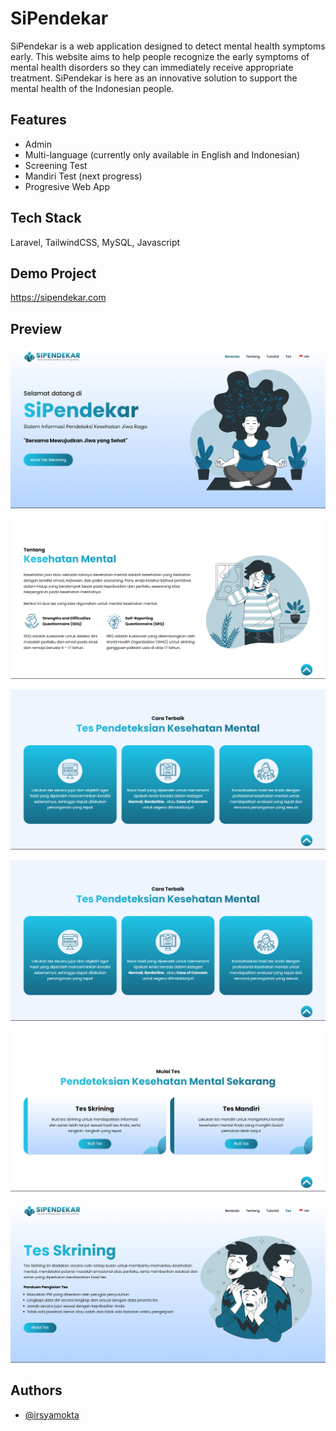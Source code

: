 
# SiPendekar

SiPendekar is a web application designed to detect mental health symptoms early. This website aims to help people recognize the early symptoms of mental health disorders so they can immediately receive appropriate treatment. SiPendekar is here as an innovative solution to support the mental health of the Indonesian people.

## Features

- Admin
- Multi-language (currently only available in English and Indonesian)
- Screening Test
- Mandiri Test (next progress)
- Progresive Web App


## Tech Stack

Laravel, TailwindCSS, MySQL, Javascript



## Demo Project

https://sipendekar.com


## Preview

![App Screenshot](https://github.com/irsyamokta/assets/blob/0372f64254c2f26f0881020069b57a71c72585d4/sipendekar/Cuplikan%20layar%202024-11-15%20221314.png)

![App Screenshot](https://github.com/irsyamokta/assets/blob/0372f64254c2f26f0881020069b57a71c72585d4/sipendekar/Cuplikan%20layar%202024-11-15%20221343.png)

![App Screenshot](https://github.com/irsyamokta/assets/blob/0372f64254c2f26f0881020069b57a71c72585d4/sipendekar/Cuplikan%20layar%202024-11-15%20221406.png)

![App Screenshot](https://github.com/irsyamokta/assets/blob/0372f64254c2f26f0881020069b57a71c72585d4/sipendekar/Cuplikan%20layar%202024-11-15%20221421.png)

![App Screenshot](https://github.com/irsyamokta/assets/blob/0372f64254c2f26f0881020069b57a71c72585d4/sipendekar/Cuplikan%20layar%202024-11-15%20221438.png)

![App Screenshot](https://github.com/irsyamokta/assets/blob/0372f64254c2f26f0881020069b57a71c72585d4/sipendekar/Cuplikan%20layar%202024-11-15%20221500.png)


## Authors

- [@irsyamokta](https://github.com/irsyamokta)

